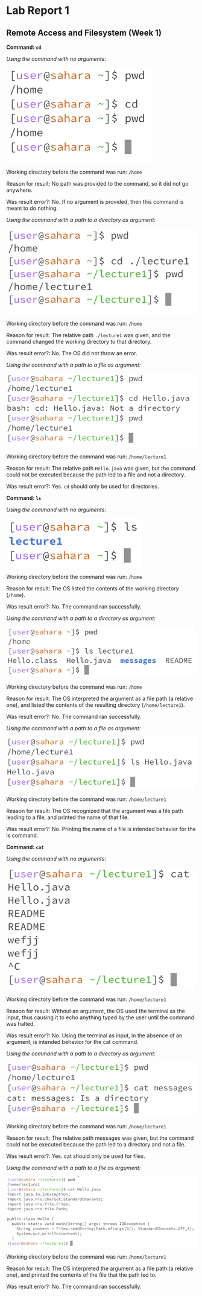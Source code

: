 # Lab Report 1
## Remote Access and Filesystem (Week 1)

**Command: `cd`**

*Using the command with no arguments:*

![Image](CSE15L_Lab1_1a.png)

Working directory before the command was run: `/home`

Reason for result: No path was provided to the command, so it did not go anywhere.

Was result error?: No. If no argument is provided, then this command is meant to do nothing.

*Using the command with a path to a directory as argument:*

![Image](CSE15L_Lab1_1b.png)

Working directory before the command was run: `/home`

Reason for result: The relative path `./lecture1` was given, and the command changed the working directory to that directory.

Was result error?: No. The OS did not throw an error.

*Using the command with a path to a file as argument:*

![Image](CSE15L_Lab1_1c.png)

Working directory before the command was run: `/home/lecture1`

Reason for result: The relative path `Hello.java` was given, but the command could not be executed because the path led to a file and not a directory.

Was result error?: Yes. `cd` should only be used for directories.

**Command: `ls`**

*Using the command with no arguments:*

![Image](CSE15L_Lab1_2a.png)

Working directory before the command was run: `/home`

Reason for result: The OS listed the contents of the working directory (`/home`).

Was result error?: No. The command ran successfully.

*Using the command with a path to a directory as argument:*

![Image](CSE15L_Lab1_2b.png)

Working directory before the command was run: `/home`

Reason for result: The OS interpreted the argument as a file path (a relative one), and listed the contents of the resulting directory (`/home/lecture1`).

Was result error?: No. The command ran successfully.

*Using the command with a path to a file as argument:*

![Image](CSE15L_Lab1_2c.png)

Working directory before the command was run: `/home/lecture1`

Reason for result: The OS recognized that the argument was a file path leading to a file, and printed the name of that file.

Was result error?: No. Printing the name of a file is intended behavior for the ls command.

**Command: `cat`**

*Using the command with no arguments:*

![Image](CSE15L_Lab1_3a.png)

Working directory before the command was run: `/home/lecture1`

Reason for result: Without an argument, the OS used the terminal as the input, thus causing it to echo anything typed by the user until the command was halted.

Was result error?: No. Using the terminal as input, in the absence of an argument, is intended behavior for the cat command.

*Using the command with a path to a directory as argument:*

![Image](CSE15L_Lab1_3b.png)

Working directory before the command was run: `/home/lecture1`

Reason for result: The relative path messages was given, but the command could not be executed because the path led to a directory and not a file.

Was result error?: Yes. cat should only be used for files.

*Using the command with a path to a file as argument:*

![Image](CSE15L_Lab1_3c.png)

Working directory before the command was run: `/home/lecture1`

Reason for result: The OS interpreted the argument as a file path (a relative one), and printed the contents of the file that the path led to.

Was result error?: No. The command ran successfully.
